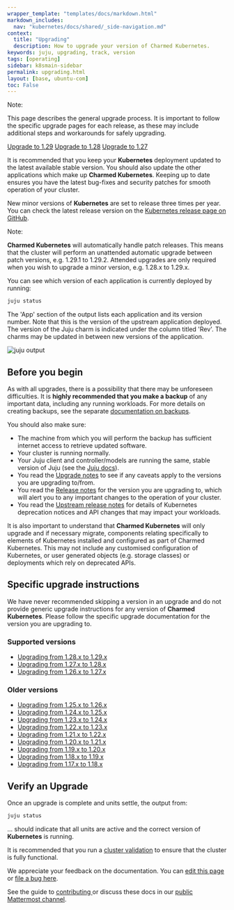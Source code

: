 ```yaml
---
wrapper_template: "templates/docs/markdown.html"
markdown_includes:
  nav: "kubernetes/docs/shared/_side-navigation.md"
context:
  title: "Upgrading"
  description: How to upgrade your version of Charmed Kubernetes.
keywords: juju, upgrading, track, version
tags: [operating]
sidebar: k8smain-sidebar
permalink: upgrading.html
layout: [base, ubuntu-com]
toc: False
---
```


<!-- UPGRADE VERSIONS -->

<div class="p-notification--caution">
  <div markdown="1" class="p-notification__content">
    <span class="p-notification__title">Note:</span>
    <p class="p-notification__message">This page describes the general upgrade process. It is important to follow the specific upgrade pages for each release, as these may include additional steps and workarounds for safely upgrading.</p>
  </div>
  <div class="p-notification__meta">
    <div class="p-notification__actions">
      <a class='p-notification__action' href='/kubernetes/docs/1.29/upgrading'>Upgrade to 1.29</a>
      <a class='p-notification__action' href='/kubernetes/docs/1.28/upgrading'>Upgrade to 1.28</a>
      <a class='p-notification__action' href='/kubernetes/docs/1.27/upgrading'>Upgrade to 1.27</a>
    </div>
  </div>
</div>

<!-- END OF UPGRADE VERSIONS-->

It is recommended that you keep your **Kubernetes** deployment updated to the latest available stable version. You should also update the other applications which make up **Charmed Kubernetes**. Keeping up to date ensures you have the latest bug-fixes and security patches for smooth operation of your cluster.

New minor versions of **Kubernetes** are set to release three times per year. You can check the latest release version on the [Kubernetes release page on GitHub][k8s-release].

<div class="p-notification--information is-inline">
  <div markdown="1" class="p-notification__content">
    <span class="p-notification__title">Note:</span>
    <p class="p-notification__message"><strong>Charmed Kubernetes</strong> will automatically handle patch releases. This means that the cluster will perform an unattended automatic upgrade between patch versions, e.g. 1.29.1 to 1.29.2. Attended upgrades are only required when you wish to upgrade a minor version, e.g. 1.28.x to 1.29.x.</p>
  </div>
</div>

You can see which version of each application is currently deployed by running:

```bash
juju status
```

The 'App' section of the output lists each application and its version number. Note that this is the version of the upstream application deployed. The version of the Juju charm is indicated under the column titled 'Rev'. The charms may be updated in between new versions of the application.

![juju output](https://assets.ubuntu.com/v1/6691d706-CDK-010.png)

## Before you begin

As with all upgrades, there is a possibility that there may be unforeseen difficulties. It is **highly recommended that you make a backup** of any important data, including any running workloads. For more details on creating backups, see the separate [documentation on backups][backups].

You should also make sure:

-   The machine from which you will perform the backup has sufficient internet access to retrieve updated software.
-   Your cluster is running normally.
-   Your Juju client and controller/models are running the same, stable version of Juju (see the [Juju docs][juju-controller-upgrade]).
-   You read the [Upgrade notes][notes] to see if any caveats apply to the versions you are upgrading to/from.
-   You read the [Release notes][release-notes] for the version you are upgrading to, which will alert you to any important changes to the operation of your cluster.
-   You read the [Upstream release notes](https://github.com/kubernetes/kubernetes/blob/master/CHANGELOG/CHANGELOG-1.29.md#deprecation) for details of Kubernetes deprecation notices and API changes that may impact your workloads.

It is also important to understand that **Charmed Kubernetes** will only upgrade
and if necessary migrate, components relating specifically to elements of
Kubernetes installed and configured as part of Charmed Kubernetes.
This may not include any customised configuration of Kubernetes, or user
generated objects (e.g. storage classes) or deployments which rely on
deprecated APIs.

## Specific upgrade instructions

We have never recommended skipping a version in an upgrade and do not provide generic upgrade
instructions for any version of **Charmed Kubernetes**. Please follow the specific upgrade
documentation for the version you are upgrading to.

### Supported versions

- [Upgrading from 1.28.x to 1.29.x](/kubernetes/docs/1.29/upgrading)
- [Upgrading from 1.27.x to 1.28.x](/kubernetes/docs/1.28/upgrading)
- [Upgrading from 1.26.x to 1.27.x](/kubernetes/docs/1.27/upgrading)

### Older versions

- [Upgrading from 1.25.x to 1.26.x](/kubernetes/docs/1.26/upgrading)
- [Upgrading from 1.24.x to 1.25.x](/kubernetes/docs/1.25/upgrading)
- [Upgrading from 1.23.x to 1.24.x](/kubernetes/docs/1.24/upgrading)
- [Upgrading from 1.22.x to 1.23.x](/kubernetes/docs/1.23/upgrading)
- [Upgrading from 1.21.x to 1.22.x](/kubernetes/docs/1.22/upgrading)
- [Upgrading from 1.20.x to 1.21.x](/kubernetes/docs/1.21/upgrading)
- [Upgrading from 1.19.x to 1.20.x](/kubernetes/docs/1.20/upgrading)
- [Upgrading from 1.18.x to 1.19.x](/kubernetes/docs/1.19/upgrading)
- [Upgrading from 1.17.x to 1.18.x](/kubernetes/docs/1.18/upgrading)

<a id='verify-upgrade'> </a>

## Verify an Upgrade

Once an upgrade is complete and units settle, the output from:

```bash
juju status
```

... should indicate that all units are active and the correct version of **Kubernetes** is running.

It is recommended that you run a [cluster validation][validation] to ensure that the cluster is fully functional.


 <!--LINKS-->

[k8s-release]: https://github.com/kubernetes/kubernetes/releases
[backups]: /kubernetes/docs/backups
[release-notes]: /kubernetes/docs/release-notes
[notes]: /kubernetes/docs/upgrade-notes
[snap-channels]: https://docs.snapcraft.io/reference/channels
[blue-green]: https://martinfowler.com/bliki/BlueGreenDeployment.html
[validation]: /kubernetes/docs/validation
[supported-versions]: /kubernetes/docs/supported-versions
[inclusive-naming]: /kubernetes/docs/inclusive-naming
[juju-controller-upgrade]: https://juju.is/docs/juju/upgrade-models

<!-- FEEDBACK -->
<div class="p-notification--information">
  <div class="p-notification__content">
    <p class="p-notification__message">We appreciate your feedback on the documentation. You can
    <a href="https://github.com/charmed-kubernetes/kubernetes-docs/edit/main/pages/k8s/upgrading.md" >edit this page</a>
    or
    <a href="https://github.com/charmed-kubernetes/kubernetes-docs/issues/new">file a bug here</a>.</p>
    <p>See the guide to <a href="/kubernetes/docs/how-to-contribute"> contributing </a> or discuss these docs in our <a href="https://chat.charmhub.io/charmhub/channels/kubernetes"> public Mattermost channel</a>.</p>
  </div>
</div>

